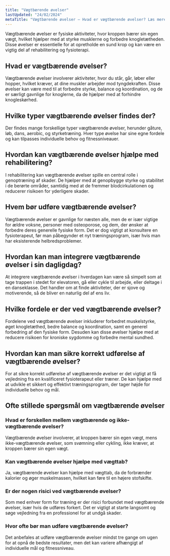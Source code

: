```yaml
---
title: "Vægtbærende øvelser"
lastUpdated: "24/02/2024"
metaTitle: "Vægtbærende øvelser – Hvad er vægtbærende øvelser? Læs mere her"
---
```


Vægtbærende øvelser er fysiske aktiviteter, hvor kroppen bærer sin egen vægt, hvilket hjælper med at styrke musklerne og forbedre knogletætheden. Disse øvelser er essentielle for at opretholde en sund krop og kan være en vigtig del af rehabilitering og fysioterapi.

## Hvad er vægtbærende øvelser?

Vægtbærende øvelser involverer aktiviteter, hvor du står, går, løber eller hopper, hvilket kræver, at dine muskler arbejder mod tyngdekraften. Disse øvelser kan være med til at forbedre styrke, balance og koordination, og de er særligt gavnlige for knoglerne, da de hjælper med at forhindre knogleskørhed.

## Hvilke typer vægtbærende øvelser findes der?

Der findes mange forskellige typer vægtbærende øvelser, herunder gåture, løb, dans, aerobic, og styrketræning. Hver type øvelse har sine egne fordele og kan tilpasses individuelle behov og fitnessniveauer.

## Hvordan kan vægtbærende øvelser hjælpe med rehabilitering?

I rehabilitering kan vægtbærende øvelser spille en central rolle i genoptræning af skader. De hjælper med at genopbygge styrke og stabilitet i de berørte områder, samtidig med at de fremmer blodcirkulationen og reducerer risikoen for yderligere skader.

## Hvem bør udføre vægtbærende øvelser?

Vægtbærende øvelser er gavnlige for næsten alle, men de er især vigtige for ældre voksne, personer med osteoporose, og dem, der ønsker at forbedre deres generelle fysiske form. Det er dog vigtigt at konsultere en fysioterapeut, før man påbegynder et nyt træningsprogram, især hvis man har eksisterende helbredsproblemer.

## Hvordan kan man integrere vægtbærende øvelser i sin dagligdag?

At integrere vægtbærende øvelser i hverdagen kan være så simpelt som at tage trappen i stedet for elevatoren, gå eller cykle til arbejde, eller deltage i en danseklasse. Det handler om at finde aktiviteter, der er sjove og motiverende, så de bliver en naturlig del af ens liv.

## Hvilke fordele er der ved vægtbærende øvelser?

Fordelene ved vægtbærende øvelser inkluderer forbedret muskelstyrke, øget knogletæthed, bedre balance og koordination, samt en generel forbedring af den fysiske form. Desuden kan disse øvelser hjælpe med at reducere risikoen for kroniske sygdomme og forbedre mental sundhed.

## Hvordan kan man sikre korrekt udførelse af vægtbærende øvelser?

For at sikre korrekt udførelse af vægtbærende øvelser er det vigtigt at få vejledning fra en kvalificeret fysioterapeut eller træner. De kan hjælpe med at udvikle et sikkert og effektivt træningsprogram, der tager højde for individuelle behov og mål.

## Ofte stillede spørgsmål om vægtbærende øvelser

### Hvad er forskellen mellem vægtbærende og ikke-vægtbærende øvelser?

Vægtbærende øvelser involverer, at kroppen bærer sin egen vægt, mens ikke-vægtbærende øvelser, som svømning eller cykling, ikke kræver, at kroppen bærer sin egen vægt.

### Kan vægtbærende øvelser hjælpe med vægttab?

Ja, vægtbærende øvelser kan hjælpe med vægttab, da de forbrænder kalorier og øger muskelmassen, hvilket kan føre til en højere stofskifte.

### Er der nogen risici ved vægtbærende øvelser?

Som med enhver form for træning er der risici forbundet med vægtbærende øvelser, især hvis de udføres forkert. Det er vigtigt at starte langsomt og søge vejledning fra en professionel for at undgå skader.

### Hvor ofte bør man udføre vægtbærende øvelser?

Det anbefales at udføre vægtbærende øvelser mindst tre gange om ugen for at opnå de bedste resultater, men det kan variere afhængigt af individuelle mål og fitnessniveau.